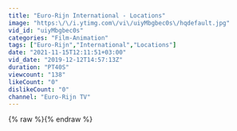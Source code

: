 ```yaml
---
title: "Euro-Rijn International - Locations"
image: "https:\/\/i.ytimg.com\/vi\/uiyMbgbec0s\/hqdefault.jpg"
vid_id: "uiyMbgbec0s"
categories: "Film-Animation"
tags: ["Euro-Rijn","International","Locations"]
date: "2021-11-15T12:11:51+03:00"
vid_date: "2019-12-12T14:57:13Z"
duration: "PT40S"
viewcount: "138"
likeCount: "0"
dislikeCount: "0"
channel: "Euro-Rijn TV"
---
```

{% raw %}{% endraw %}
